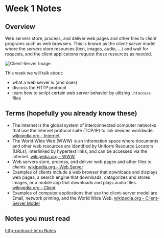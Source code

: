 # Week 1 Notes
## Overview
Web servers store, process, and deliver web pages and other files to *client* programs such as web browsers. This is known as the *client-server* model where the servers store resources (text, images, audio, ...) and wait for requests, and the client applications request these resources as needed.

![Client-Server Image](https://upload.wikimedia.org/wikipedia/commons/thumb/c/c9/Client-server-model.svg/440px-Client-server-model.svg.png)

This week we will talk about:
* what a web server is (and does)
* discuss the HTTP protocol 
* learn how to script certain web server behavior by utlizing `.htaccess` files

## Terms (hopefully you already know these)
* The Internet is the global system of interconnected computer networks that use the Internet protocol suite (TCP/IP) to link devices worldwide. [wikipedia.org - Internet](https://en.wikipedia.org/wiki/Internet)
* The World Wide Web (WWW) is an information space where documents and other web resources are identified by Uniform Resource Locators (URLs), interlinked by hypertext links, and can be accessed via the Internet. [wikipedia.org - WWW](https://en.wikipedia.org/wiki/World_Wide_Web)
* Web servers store, process, and deliver web pages and other files to *clients*. [wikipedia.org - Web Server](https://en.wikipedia.org/wiki/Web_server)
* Examples of clients include a web browser that downloads and displays web pages, a search engine that downloads, catagorizes and stores images, or a mobile app that downloads and plays audio files. [wikipedia.org - Client](https://en.wikipedia.org/wiki/Client_(computing))
* Examples of computer applications that use the client–server model are Email, network printing, and the World Wide Web. [wikipedia.org - Client-Server Model](https://en.wikipedia.org/wiki/Client–server_model)


## Notes you must read
[http-protocol-intro Notes](../notes/http-protocol-intro.md)
